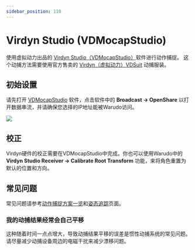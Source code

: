 ```yaml
---
sidebar_position: 110
---
```


# Virdyn Studio (VDMocapStudio)

使用虚拟动力出品的 [Virdyn Studio（VDMocapStudio）](https://www.virdynm.com/virdyn-vdmocap-studio-motion-capture-software-system-for-vdsuit-full-product/)软件进行动作捕捉。 这个动捕方法需要使用官方售卖的 [Virdyn（虚拟动力）VDSuit](https://www.virdynm.com/virdyn-vdsuit-full-for-full-body-function-inertia-motion-capture-suit-product/) 动捕服装。

## 初始设置

请先打开 [VDMocapStudio](https://www.virdynm.com/virdyn-vdmocap-studio-motion-capture-software-system-for-vdsuit-full-product/) 软件，点击软件中的 **Broadcast → OpenShare** 以打开数据串流，并请确保您选择的IP地址能被Warudo访问。

![](/doc-img/en-virdyn-1.png)

## 校正

Virdyn硬件的校正需要在VDMocapStudio中完成。你也可以使用Warudo中的 **Virdyn Studio Receiver → Calibrate Root Transform** 功能，来将角色重置为默认的位置和方向。

## 常见问题

常见问题请参考[动作捕捉方案一览](overview#FAQ)和[姿态追踪](body-tracking#FAQ)页面。

### 我的动捕结果经常会自己平移

这种随着时间一点点增大，导致动捕结果平移的误差是惯性动捕系统的常见问题。请尽量减少动捕设备周边的电磁干扰来减少漂移问题。
